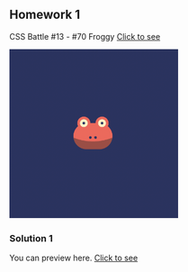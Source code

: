 ## Homework 1

CSS Battle #13 - #70 Froggy [Click to see](https://cssbattle.dev/play/70)

<img src="css-battle-froggy.png" width="300"  />

### Solution 1

You can preview here. [Click to see](https://codepen.io/duvainel/pen/VwXQWqj)
